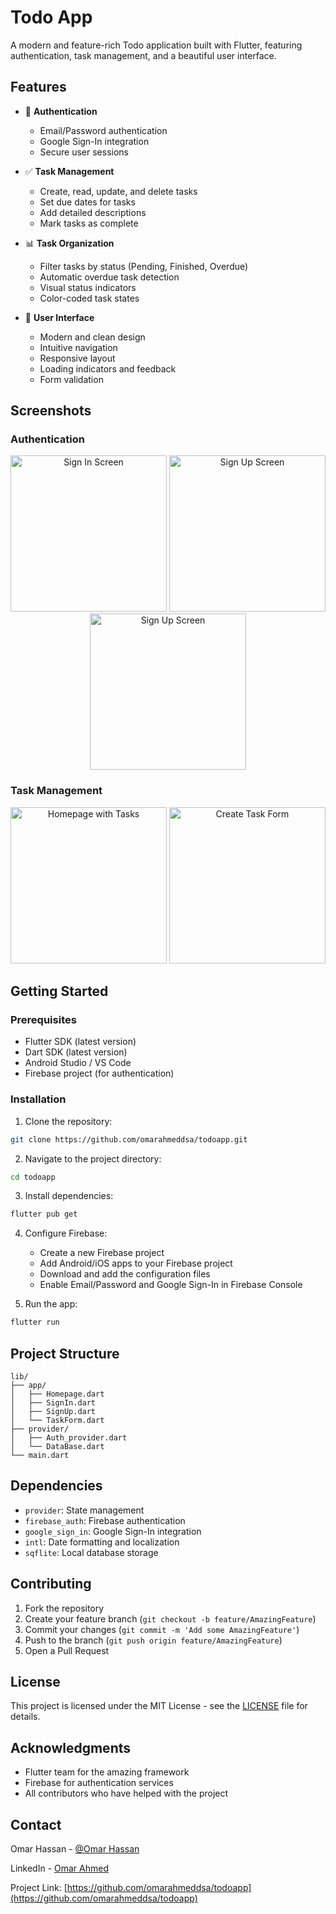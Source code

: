 # Todo App

A modern and feature-rich Todo application built with Flutter, featuring authentication, task management, and a beautiful user interface.

## Features

- 🔐 **Authentication**

  - Email/Password authentication
  - Google Sign-In integration
  - Secure user sessions

- ✅ **Task Management**

  - Create, read, update, and delete tasks
  - Set due dates for tasks
  - Add detailed descriptions
  - Mark tasks as complete

- 📊 **Task Organization**

  - Filter tasks by status (Pending, Finished, Overdue)
  - Automatic overdue task detection
  - Visual status indicators
  - Color-coded task states

- 🎨 **User Interface**
  - Modern and clean design
  - Intuitive navigation
  - Responsive layout
  - Loading indicators and feedback
  - Form validation

## Screenshots

### Authentication

<div align="center">
  <img src="screenshots/signin.png" alt="Sign In Screen" width="250"/>
  <img src="screenshots/signup.png" alt="Sign Up Screen" width="250"/>
  <img src="screenshots/googlesigin.png" alt="Sign Up Screen" width="250"/>
</div>

### Task Management

<div align="center">
  <img src="screenshots/homepage.png" alt="Homepage with Tasks" width="250"/>
  <img src="screenshots/taskform.png" alt="Create Task Form" width="250"/>
</div>

## Getting Started

### Prerequisites

- Flutter SDK (latest version)
- Dart SDK (latest version)
- Android Studio / VS Code
- Firebase project (for authentication)

### Installation

1. Clone the repository:

```bash
git clone https://github.com/omarahmeddsa/todoapp.git
```

2. Navigate to the project directory:

```bash
cd todoapp
```

3. Install dependencies:

```bash
flutter pub get
```

4. Configure Firebase:

   - Create a new Firebase project
   - Add Android/iOS apps to your Firebase project
   - Download and add the configuration files
   - Enable Email/Password and Google Sign-In in Firebase Console

5. Run the app:

```bash
flutter run
```

## Project Structure

```
lib/
├── app/
│   ├── Homepage.dart
│   ├── SignIn.dart
│   ├── SignUp.dart
│   └── TaskForm.dart
├── provider/
│   ├── Auth_provider.dart
│   └── DataBase.dart
└── main.dart
```

## Dependencies

- `provider`: State management
- `firebase_auth`: Firebase authentication
- `google_sign_in`: Google Sign-In integration
- `intl`: Date formatting and localization
- `sqflite`: Local database storage

## Contributing

1. Fork the repository
2. Create your feature branch (`git checkout -b feature/AmazingFeature`)
3. Commit your changes (`git commit -m 'Add some AmazingFeature'`)
4. Push to the branch (`git push origin feature/AmazingFeature`)
5. Open a Pull Request

## License

This project is licensed under the MIT License - see the [LICENSE](LICENSE) file for details.

## Acknowledgments

- Flutter team for the amazing framework
- Firebase for authentication services
- All contributors who have helped with the project

## Contact

Omar Hassan - [@Omar Hassan](https://github.com/omarahmeddsa)

LinkedIn - [Omar Ahmed](https://www.linkedin.com/in/omar-ahmed-a769b9203)

Project Link: [https://github.com/omarahmeddsa/todoapp](https://github.com/omarahmeddsa/todoapp)

